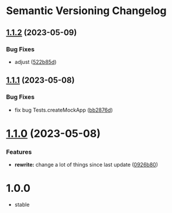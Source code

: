 # Semantic Versioning Changelog

## [1.1.2](https://github.com/aikosiadotcom/automaton-cli/compare/v1.1.1...v1.1.2) (2023-05-09)


### Bug Fixes

* adjust ([522b85d](https://github.com/aikosiadotcom/automaton-cli/commit/522b85d4ffcc98d2966b8f45d34f094f6b6c7080))

## [1.1.1](https://github.com/aikosiadotcom/automaton-cli/compare/v1.1.0...v1.1.1) (2023-05-08)


### Bug Fixes

* fix bug Tests.createMockApp ([bb2876d](https://github.com/aikosiadotcom/automaton-cli/commit/bb2876d21609f9a22996486974765e1dec294074))

# [1.1.0](https://github.com/aikosiadotcom/automaton-cli/compare/v1.0.0...v1.1.0) (2023-05-08)


### Features

* **rewrite:** change a lot of things since last update ([0926b80](https://github.com/aikosiadotcom/automaton-cli/commit/0926b808131a9a6ad127b6645142e4f3daa7427f))

# 1.0.0

- stable

